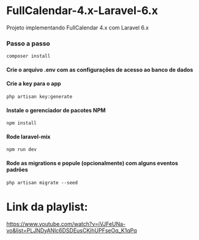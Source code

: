 # FullCalendar-4.x-Laravel-6.x
Projeto implementando FullCalendar 4.x com Laravel 6.x

### Passo a passo
```composer install```
#### Crie o arquivo .env com as configurações de acesso ao banco de dados
#### Crie a key para o app
```php artisan key:generate```
#### Instale o gerenciador de pacotes NPM
```npm install```
#### Rode laravel-mix
```npm run dev```
#### Rode as migrations e popule (opcionalmente) com alguns eventos padrões
```php artisan migrate --seed```


# Link da playlist:
https://www.youtube.com/watch?v=iVJFeUNa-vo&list=PLJNDyANlc6DSDEusCKjhUPFseOq_K1qPq
